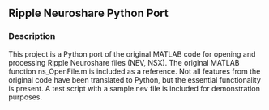 ## Ripple Neuroshare Python Port
### Description
This project is a Python port of the original MATLAB code for opening and processing Ripple Neuroshare files (NEV, NSX). The original MATLAB function ns_OpenFile.m is included as a reference. Not all features from the original code have been translated to Python, but the essential functionality is present. A test script with a sample.nev file is included for demonstration purposes.


